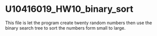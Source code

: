 # U10416019_HW10_binary_sort
This file is let the program create twenty random numbers then use the binary search tree to sort the numbers form small to large.
